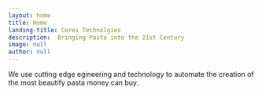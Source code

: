 ```yaml
---
layout: home
title: Home
landing-title: Ceres Technolgies
description:  Bringing Pasta into the 21st Century
image: null
author: null
---
```


We use cutting edge egineering and technology to automate the creation of the most beautify pasta money can buy.
